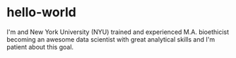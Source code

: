 # hello-world
I'm and New York University (NYU) trained and experienced M.A. bioethicist becoming an awesome data scientist with great analytical skills and I'm patient about this goal.
